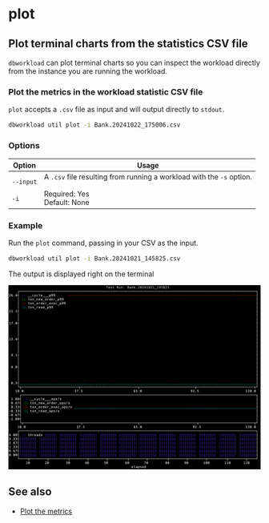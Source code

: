 # plot

## Plot terminal charts from the statistics CSV file

`dbworkload` can plot terminal charts so you can inspect the workload directly from the instance
you are running the workload.

### Plot the metrics in the workload statistic CSV file

`plot` accepts a `.csv` file as input and will output directly to `stdout`.

```bash
dbworkload util plot -i Bank.20241022_175006.csv
```

### Options

|Option | Usage  |
| ------ | ------ |
| `--input`<br><br>`-i` | A `.csv` file resulting from running a workload with the `-s` option. <br><br>Required: Yes <br> Default: None |

### Example

Run the `plot` command, passing in your CSV as the input.

```bash
dbworkload util plot -i Bank.20241021_145825.csv 
```

The output is displayed right on the terminal

![plot](../getting_started/media//plot.png)

## See also

- [Plot the metrics](../getting_started/7.md)
